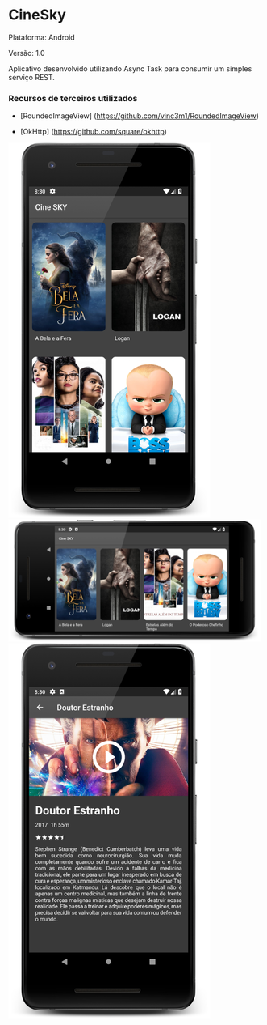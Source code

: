 # CineSky

Plataforma: Android

Versão: 1.0

Aplicativo desenvolvido utilizando Async Task para consumir um simples serviço REST.

### Recursos de terceiros utilizados ###

* [RoundedImageView] (https://github.com/vinc3m1/RoundedImageView)

* [OkHttp] (https://github.com/square/okhttp)

<img src="https://github.com/LucasFerreira159/CineSky/blob/github/app/src/main/res/drawable/image1.png" width="400">

<img src="https://github.com/LucasFerreira159/CineSky/blob/github/app/src/main/res/drawable/image3.png" width="500">

<img src="https://github.com/LucasFerreira159/CineSky/blob/github/app/src/main/res/drawable/image2.png" width="400">
